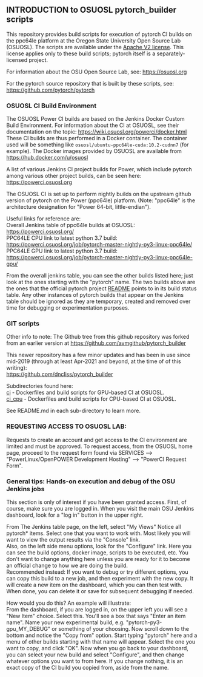 ## INTRODUCTION to OSUOSL pytorch_builder scripts
 
This repository provides build scripts for execution of pytorch CI builds on the ppc64le platform at
the Oregon State University Open Source Lab (OSUOSL). The scripts are available under the
[Apache V2 license](LICENSE).
This license applies only to these build scripts; pytorch itself is a separately-licensed project.

For information about the OSU Open Source Lab, see: https://osuosl.org <br>

For the pytorch source repository that is built by these scripts, see: https://github.com/pytorch/pytorch


### OSUOSL CI Build Environment

The OSUOSL Power CI builds are based on the Jenkins Docker Custom Build Environment. For information about
the CI at OSUOSL, see their documentation on the topic: https://wiki.osuosl.org/powerci/docker.html
These CI builds are thus performed in a Docker container. The container used will be something like 
`osuosl/ubuntu-ppc64le-cuda:10.2-cudnn7` (for example). The Docker images provided by OSUOSL are
available from https://hub.docker.com/u/osuosl

A list of various Jenkins CI project builds for Power, which include pytorch among various other project builds,
can be seen here: https://powerci.osuosl.org

The OSUOSL CI is set up to perform nightly builds on the upstream github version of pytorch
on the Power (ppc64le) platform. (Note: "ppc64le" is the architecture designation for "Power 64-bit,
little-endian").

Useful links for reference are:<br>
Overall Jenkins table of ppc64le builds at OSUOSL: <br>
	https://powerci.osuosl.org/ <br>
PPC64LE CPU link to latest python 3.7 build: <br>
	https://powerci.osuosl.org/job/pytorch-master-nightly-py3-linux-ppc64le/ <br>
PPC64LE GPU link to latest python 3.7 build: <br>
	https://powerci.osuosl.org/job/pytorch-master-nightly-py3-linux-ppc64le-gpu/ <br>

From the overall jenkins table, you can see the other builds listed here; just
look at the ones starting with the "pytorch" name. The two builds above are the ones that the official
pytorch project [README](https://github.com/pytorch/pytorch#readme) points to in its build status
table. Any other instances of pytorch builds that appear on the Jenkins table should be ignored as they
are temporary, created and removed over time for debugging or experimentation purposes.

### GIT scripts

Other info to note:  The Github tree from this github repository was forked from an earlier
version at https://github.com/avmgithub/pytorch_builder

This newer repository has a few minor updates and has been in use since mid-2019 (through at least
Apr-2021 and beyond, at the time of of this writing): <br>
	https://github.com/dncliss/pytorch_builder

Subdirectories found here: <br>
[ci](ci) - Dockerfiles and build scripts for GPU-based CI at OSUOSL. <br>
[ci_cpu](ci_cpu) - Dockerfiles and build scripts for CPU-based CI at OSUOSL.

See README.md in each sub-directory to learn more.


### REQUESTING ACCESS TO OSUOSL LAB:

Requests to create an account and get access to the CI environment are limited and must be approved. To
request access, from the OSUOSL home page, proceed to the request form found via SERVICES -->
"PowerLinux/OpenPOWER Development Hosting" --> "PowerCI Request Form".


### General tips: Hands-on execution and debug of the OSU Jenkins jobs

This section is only of interest if you have been granted access. First, of course,
make sure you are logged in.  When you visit the main OSU Jenkins dashboard, look for
a "log in" button in the upper right.

From The Jenkins table page, on the left, select "My Views"
Notice all pytorch* items.  Select one that you want to work with.
Most likely you will want to view the output results via the "Console" link. <br>
Also, on the left side menu options, look for the "Configure" link.  Here you can see the build
options, docker image, scripts to be executed, etc.  You don't want to change
anything here unless you are ready for it to become an official change to how we are
doing the build. <br>
Recommended instead: If you want to debug or try different options, you can copy
this build to a new job, and then experiment with the new copy.  It will create a new item
on the dashboard, which you can then test with.  When done, you can delete it or save for
subsequent debugging if needed.

How would you do this?
An example will illustrate: <br>
From the dashboard, if you are logged in, on the upper left you will see a "New Item" choice.
Select this. You'll see a box that says "Enter an item name".  Name your new
experimental build, e.g. "pytorch-py3-gpu_MY_DEBUG" or something of your choosing.
Now scroll down to the bottom and notice the "Copy from" option.  Start typing "pytorch" here
and a menu of other builds starting with that name will appear.  Select the one you want to
copy, and click "OK".  Now when you go back to your dashboard, you can select your new build
and select "Configure", and then change whatever options you want to from here.  If you change
nothing, it is an exact copy of the CI build you copied from, aside from the name.

